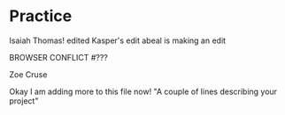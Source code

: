 # Practice

Isaiah Thomas!
edited
Kasper's edit
abeal is making an edit

BROWSER CONFLICT #???

Zoe Cruse

Okay I am adding more to this file now! 
"A couple of lines describing your project"

